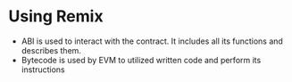 # Using Remix

- ABI is used to interact with the contract. It includes all its functions and describes them.
- Bytecode is used by EVM to utilized written code and perform its instructions
